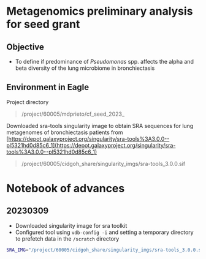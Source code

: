 # Metagenomics preliminary analysis for seed grant

## Objective

- To define if predominance of _Pseudomonas_ spp. affects the alpha and beta diversity of the lung microbiome in bronchiectasis


## Environment in Eagle

Project directory 
> /project/60005/mdprieto/cf_seed_2023_

Downloaded sra-tools singularity image to obtain SRA sequences for lung metagenomes of bronchiectasis patients from [https://depot.galaxyproject.org/singularity/sra-tools%3A3.0.0--pl5321hd0d85c6_1](https://depot.galaxyproject.org/singularity/sra-tools%3A3.0.0--pl5321hd0d85c6_1)
> /project/60005/cidgoh_share/singularity_imgs/sra-tools_3.0.0.sif

# Notebook of advances

## 20230309

- Downloaded singularity image for sra toolkit
- Configured tool using `vdb-config -i` and setting a temporary directory to prefetch data in the `/scratch` directory



```sh
SRA_IMG="/project/60005/cidgoh_share/singularity_imgs/sra-tools_3.0.0.sif"
```